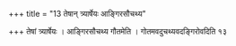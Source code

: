 +++
title = "13 तेषान् त्र्यार्षेयः आङ्गिरसौचथ्य"

+++
तेषां त्र्यार्षेयः । आङ्गिरसौचथ्य गौतमेति । गोतमवदुचथ्यवदङ्गिरोवदिति १३